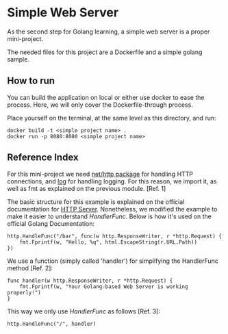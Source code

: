 # Simple Web Server
As the second step for Golang learning, a simple web server is a proper mini-project.

The needed files for this project are a Dockerfile and a simple golang sample.

## How to run
You can build the application on local or either use docker to ease the process. Here, we will only cover the Dockerfile-through process.

Place yourself on the terminal, at the same level as this directory, and run:
```
docker build -t <simple project name> .
docker run -p 8080:8080 <simple project name>
```

## Reference Index

For this mini-project we need [net/http package](https://pkg.go.dev/net/http) for handling HTTP connections, and [log](https://pkg.go.dev/log) for handling logging. For this reason, we import it, as well as fmt as explained on the previous module. [Ref. 1]

The basic structure for this example is explained on the official documentation for [HTTP Server](https://pkg.go.dev/net/http#hdr-Servers). Nonetheless, we modified the example to make it easier to understand _HandlerFunc_. Below is how it's used on the official Golang Documentation:
```
http.HandleFunc("/bar", func(w http.ResponseWriter, r *http.Request) {
	fmt.Fprintf(w, "Hello, %q", html.EscapeString(r.URL.Path))
})
```

We use a function (simply called 'handler') for simplifying the HandlerFunc method [Ref. 2]:
```
func handler(w http.ResponseWriter, r *http.Request) {
    fmt.Fprintf(w, "Your Golang-based Web Server is working properly!")
}
```

This way we only use _HandlerFunc_ as follows [Ref. 3]:
```
http.HandleFunc("/", handler)
```
